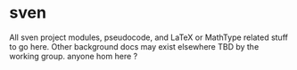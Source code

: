 sven
====
All sven project modules, pseudocode, and LaTeX or MathType related stuff to go here. Other background docs may exist elsewhere TBD by the working group. 
anyone hom here ?
